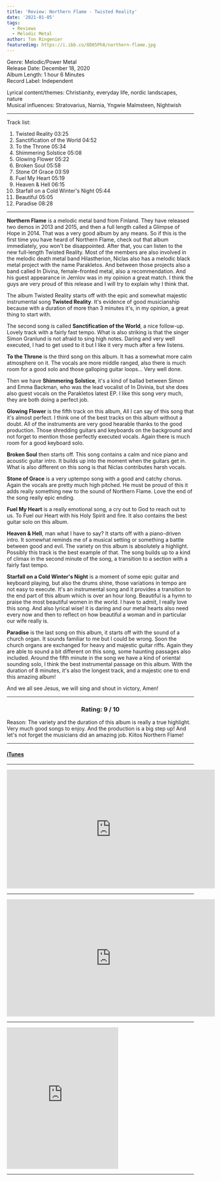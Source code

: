 ```yaml
---
title: 'Review: Northern Flame - Twisted Reality'
date: '2021-01-05'
tags:
  - Reviews
  - Melodic Metal
author: Ton Ringenier
featuredimg: https://i.ibb.co/8D85Ph8/northern-flame.jpg
---
```


Genre: Melodic/Power Metal <br>
Release Date: December 18, 2020<br>
Album Length: 1 hour 6 Minutes<br>
Record Label: Independent<br>

Lyrical content/themes: Christianity, everyday life, nordic landscapes, nature<br>
Musical influences: Stratovarius, Narnia, Yngwie Malmsteen, Nightwish

---

Track list:
1. Twisted Reality 03:25
2. Sanctification of the World 04:52
3. To the Throne 05:34
4. Shimmering Solstice 05:08
5. Glowing Flower 05:22
6. Broken Soul 05:58
7. Stone Of Grace 03:59
8. Fuel My Heart 05:19
9. Heaven & Hell 06:15
10. Starfall on a Cold Winter's Night 05:44
11. Beautiful 05:05
12. Paradise 08:28

<hr>

**Northern Flame** is a melodic metal band from Finland. They have released two demos in 2013 and 2015, and then a full length called a Glimpse of Hope in 2014. That was a very good album by any means. So if this is the first time you have heard of Northern Flame, check out that album immediately, you won't be disappointed. After that, you can listen to the new full-length Twisted Reality. Most of the members are also involved in the melodic death metal band Hilastherion, Niclas  also has a melodic black metal project with the name Parakletos. And between those projects also a band called In Divina, female-fronted metal, also a recommendation. And his guest appearance in Jernlov was in my opinion a great match. I think the guys are very proud of this release and I will try to explain why I think that.

The album Twisted Reality starts off with the epic and somewhat majestic instrumental song **Twisted Reality**. It's evidence of good musicianship because with a duration of more than 3 minutes it's, in my opinion, a great thing to start with.

The second song is called **Sanctification of the World**, a nice follow-up. Lovely track with a fairly fast tempo. What is also striking is that the singer Simon Granlund is not afraid to sing high notes. Daring and very well executed, I had to get used to it but I like it very much after a few listens.

**To the Throne** is the third song on this album. It has a somewhat more calm atmosphere on it. The vocals are more middle ranged, also there is much room for a good solo and those galloping guitar loops... Very well done.

Then we have **Shimmering Solstice**, it's a kind of ballad between Simon and Emma Backman, who was the lead vocalist of In Divinia, but she does also guest vocals on the Parakletos latest EP. I like this song very much, they are both doing a perfect job.

**Glowing Flower** is the fifth track on this album, All I can say of this song that it's almost perfect. I think one of the best tracks on this album without a doubt. All of the instruments are very good hearable thanks to the good production. Those shredding guitars and keyboards on the background and not forget to mention those perfectly executed vocals. Again there is much room for a good keyboard solo.

**Broken Soul** then starts off. This song contains a calm and nice piano and acoustic guitar intro. It builds up into the moment when the guitars get in. What is also different on this song is that Niclas contributes harsh vocals. 

**Stone of Grace** is a very uptempo song with a good and catchy chorus. Again the vocals are pretty much high pitched. He must be proud of this it adds really something new to the sound of Northern Flame. Love the end of the song really epic ending.

**Fuel My Heart** is a really emotional song, a cry out to God to reach out to us. To Fuel our Heart with his Holy Spirit and fire. It also contains the best guitar solo on this album. 

**Heaven & Hell**, man what I have to say? It starts off with a piano-driven intro. It somewhat reminds me of a musical setting or something a battle between good and evil. The variety on this album is absolutely a highlight. Possibly this track is the best example of that. The song builds up to a kind of climax in the second minute of the song, a transition to a section with a fairly fast tempo.

**Starfall on a Cold Winter's Night** is a moment of some epic guitar and keyboard playing, but also the drums shine, those variations in tempo are not easy to execute. It's an instrumental song and it provides a transition to the end part of this album which is over an hour long. Beautiful is a hymn to praise the most beautiful women in the world. I have to admit, I really love this song. And also lyrical wise! it is daring and our metal hearts also need every now and then to reflect on how beautiful a woman and in particular our wife really is.

**Paradise** is the last song on this album, it starts off with the sound of a church organ. It sounds familiar to me but I could be wrong. Soon the church organs are exchanged for heavy and majestic guitar riffs. Again they are able to sound a bit different on this song, some haunting passages also included. Around the fifth minute in the song we have a kind of oriental sounding solo, I think the best instrumental passage on this album. With the duration of 8 minutes, it's also the longest track, and a majestic one to end this amazing album!

And we all see Jesus, we will sing and shout in victory, Amen!

<hr>

<h3 style="text-align:center;">Rating: 9 / 10</h3>
Reason: The variety and the duration of this album is really a true highlight. Very much good songs to enjoy. And the production is a big step up! And let's not forget the musicians did an amazing job. Kiitos Northern Flame!

<hr>

#### [iTunes](https://music.apple.com/ca/album/twisted-reality/1543915062)

<hr>

<div class="video-container"><iframe width="560" height="319" src="https://www.youtube.com/embed/bSEMF3ztsHs" frameborder="0" allow="accelerometer; autoplay; clipboard-write; encrypted-media; gyroscope; picture-in-picture" allowfullscreen></iframe></div>

<hr>
<div class="video-container">
<iframe src="https://www.youtube.com/embed/1FvwBdgvKoQ" width="560" height="315" frameborder="0"></iframe></div>
<hr>

<iframe src="https://open.spotify.com/embed/album/57QDutFAhzn0U6SZeNFmpM" width="300" height="380" frameborder="0" allowtransparency="true" allow="encrypted-media"></iframe>

<hr>






































